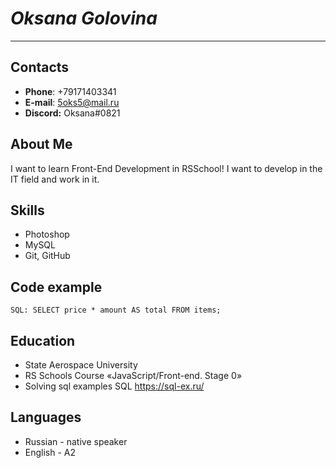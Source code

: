 # ***Oksana Golovina***
------
## Contacts
  * **Phone**: +79171403341
  * **E-mail**: 5oks5@mail.ru
  * **Discord:** Oksana#0821
## About Me
I want to learn Front-End Development in RSSchool! I want to develop in the IT field and work in it. 
## Skills
  + Photoshop
  + MySQL
  + Git, GitHub
## Code example
`SQL: SELECT price * amount AS total FROM items;`
## Education
  + State Aerospace University
  + RS Schools Course «JavaScript/Front-end. Stage 0» 
  + Solving sql examples SQL https://sql-ex.ru/
## Languages
  * Russian - native speaker
  * English - A2

